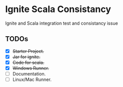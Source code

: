 # Ignite Scala Consistancy
Ignite and Scala integration test and consistancy issue

## TODOs

- [x] ~~Starter Project.~~
- [x] ~~Jar for ignite.~~
- [X] ~~Code for scala.~~
- [x] ~~Windows Runner.~~
- [ ] Documentation.
- [ ] Linux/Mac Runner.

